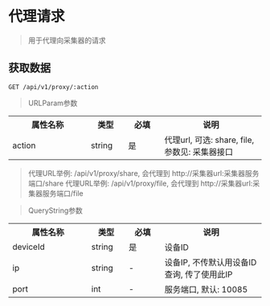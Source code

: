 # 代理请求

> 用于代理向采集器的请求

## 获取数据

```
GET /api/v1/proxy/:action
```

> URLParam参数

<table>
    <tr>
        <th style="width:150px;">属性名称</th>
        <th style="width:60px;">类型</th>
        <th style="width:60px;">必填</th>
        <th style="width:200px;">说明</th>
    </tr>
    <tr>
        <td>action</td>
        <td>string</td>
        <td>是</td>
        <td>代理url, 可选: share, file, 参数见: 采集器接口</td>
    </tr>
</table>

> 代理URL举例: /api/v1/proxy/share, 会代理到 http://采集器url:采集器服务端口/share
> 代理URL举例: /api/v1/proxy/file, 会代理到 http://采集器url:采集器服务端口/file

> QueryString参数

<table>
    <tr>
        <th style="width:150px;">属性名称</th>
        <th style="width:60px;">类型</th>
        <th style="width:60px;">必填</th>
        <th style="width:200px;">说明</th>
    </tr>
    <tr>
        <td>deviceId</td>
        <td>string</td>
        <td>是</td>
        <td>设备ID</td>
    </tr>
    <tr>
        <td>ip</td>
        <td>string</td>
        <td>-</td>
        <td>设备IP, 不传默认用设备ID查询, 传了使用此IP</td>
    </tr>
    <tr>
        <td>port</td>
        <td>int</td>
        <td>-</td>
        <td>服务端口, 默认: 10085</td>
    </tr>
</table>
